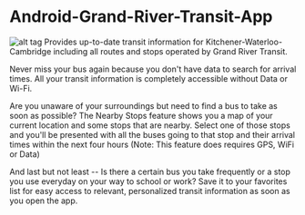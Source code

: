 # Android-Grand-River-Transit-App

![alt tag](https://cloud.githubusercontent.com/assets/8221118/8515151/5e3255d8-235a-11e5-85b7-6b4b2de01366.png)
Provides up-to-date transit information for Kitchener-Waterloo-Cambridge including all routes and stops operated by Grand River Transit.

Never miss your bus again because you don't have data to search for arrival times. All your transit information is completely accessible without Data or Wi-Fi.

Are you unaware of your surroundings but need to find a bus to take as soon as possible? The Nearby Stops feature shows you a map of your current location and some stops that are nearby. Select one of those stops and you'll be presented with all the buses going to that stop and their arrival times within the next four hours (Note: This feature does requires GPS, WiFi or Data)

And last but not least -- Is there a certain bus you take frequently or a stop you use everyday on your way to school or work? Save it to your favorites list for easy access to relevant, personalized transit information as soon as you open the app.

